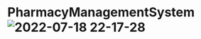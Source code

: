 # PharmacyManagementSystem![2022-07-18 22-17-28](https://user-images.githubusercontent.com/85273165/179564073-cf62f532-e5cf-40e1-8b9f-b55f53ac10a6.gif)
